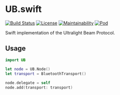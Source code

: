 # UB.swift

[![Build Status](https://travis-ci.com/ultralight-beam/UB.swift.svg?branch=master)](https://travis-ci.com/ultralight-beam/UB.swift) 
[![License](https://img.shields.io/github/license/ultralight-beam/UB.swift.svg)](LICENSE)
[![Maintainability](https://api.codeclimate.com/v1/badges/25933a4b71183e31a899/maintainability)](https://codeclimate.com/github/ultralight-beam/UB.swift/maintainability)
[![Pod](https://img.shields.io/cocoapods/v/UB)](https://cocoapods.org/pods/UB)

Swift implementation of the Ultralight Beam Protocol.

## Usage

```swift
import UB

let node = UB.Node()
let transport = BluetoothTransport()
        
node.delegate = self
node.add(transport: transport)
```
